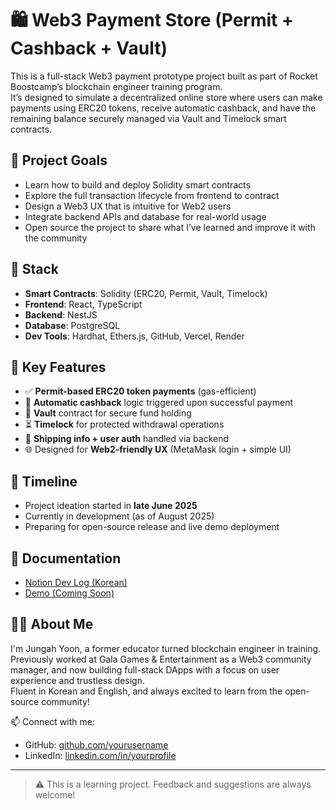 # 🛍️ Web3 Payment Store (Permit + Cashback + Vault)

This is a full-stack Web3 payment prototype project built as part of Rocket Boostcamp’s blockchain engineer training program.  
It’s designed to simulate a decentralized online store where users can make payments using ERC20 tokens, receive automatic cashback, and have the remaining balance securely managed via Vault and Timelock smart contracts.

## 🚀 Project Goals

- Learn how to build and deploy Solidity smart contracts
- Explore the full transaction lifecycle from frontend to contract
- Design a Web3 UX that is intuitive for Web2 users
- Integrate backend APIs and database for real-world usage
- Open source the project to share what I’ve learned and improve it with the community

## 🧱 Stack

- **Smart Contracts**: Solidity (ERC20, Permit, Vault, Timelock)
- **Frontend**: React, TypeScript
- **Backend**: NestJS
- **Database**: PostgreSQL
- **Dev Tools**: Hardhat, Ethers.js, GitHub, Vercel, Render

## 🔐 Key Features

- ✅ **Permit-based ERC20 token payments** (gas-efficient)
- 💸 **Automatic cashback** logic triggered upon successful payment
- 🏦 **Vault** contract for secure fund holding
- ⏳ **Timelock** for protected withdrawal operations
- 🧾 **Shipping info + user auth** handled via backend
- 🌐 Designed for **Web2-friendly UX** (MetaMask login + simple UI)

## 📅 Timeline

- Project ideation started in **late June 2025**
- Currently in development (as of August 2025)
- Preparing for open-source release and live demo deployment

## 📖 Documentation

- [Notion Dev Log (Korean)](https://www.notion.so/RB-2-1-224a6b10af3a80eface9c474d328c058)  
- [Demo (Coming Soon)](https://payment-git-feature-payment-expansion-dolsotbobs-projects.vercel.app/)

## 🙋‍♀️ About Me

I'm Jungah Yoon, a former educator turned blockchain engineer in training.  
Previously worked at Gala Games & Entertainment as a Web3 community manager, and now building full-stack DApps with a focus on user experience and trustless design.  
Fluent in Korean and English, and always excited to learn from the open-source community!

📫 Connect with me:  
- GitHub: [github.com/yourusername](https://github.com/yourusername)  
- LinkedIn: [linkedin.com/in/yourprofile](https://www.linkedin.com/in/jungah-hana-yoon)

---

> ⚠️ This is a learning project. Feedback and suggestions are always welcome!